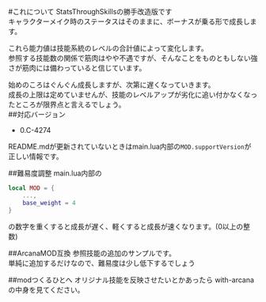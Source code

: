 #これについて
StatsThroughSkillsの勝手改造版です  
キャラクターメイク時のステータスはそのままに、ボーナスが乗る形で成長します。  

これら能力値は技能系統のレベルの合計値によって変化します。  
参照する技能数の関係で筋肉はやや不遇ですが、そんなことをものともしない強さが筋肉には備わっていると信じています。  

始めのころはぐんぐん成長しますが、次第に遅くなっていきます。   
成長の上限は定めていませんが、技能のレベルアップが劣化に追い付かなくなったところが限界点と言えるでしょう。  
##対応バージョン
- 0.C-4274

README.mdが更新されていないときはmain.lua内部の`MOD.supportVersion`が正しい情報です。

##難易度調整
main.lua内部の
```lua
local MOD = {
    ...,
    base_weight = 4
}
```
の数字を重くすると成長が遅く、軽くすると成長が速くなります。(0以上の整数)

##ArcanaMOD互換
参照技能の追加のサンプルです。   
単純に追加するだけなので、難易度は少し低下するでしょう

##modつくるひとへ
オリジナル技能を反映させたいとかあったら with-arcanaの中身を見てください。  



